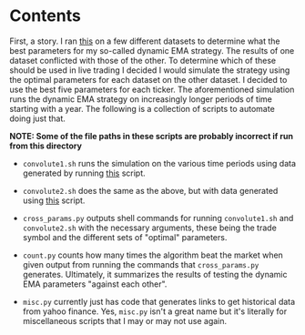 # Contents

First, a story. I ran [this](../src/backtests/optimize_dynamic_ema.cpp) on a few different datasets 
to determine what the best parameters for my so-called dynamic EMA strategy. The results of one dataset conflicted with those of the other. To determine which of these should be used in live trading I decided I would simulate the strategy using the optimal parameters for each dataset on the other dataset. I decided to use the best five parameters for each ticker. The aforementioned simulation runs the dynamic EMA strategy on increasingly longer periods of time starting with a year. The following is a collection of scripts to automate doing just that. 

**NOTE: Some of the file paths in these scripts are probably incorrect if run from this directory**

* `convolute1.sh` runs the simulation on the various time periods using data generated by running [this](./gen_dataset1.sh) script. 

* `convolute2.sh` does the same as the above, but with data generated using [this](./gen_dataset2.sh) script. 

* `cross_params.py` outputs shell commands for running `convolute1.sh` and `convolute2.sh` with the necessary arguments, these being the trade symbol and the different sets of "optimal" parameters.

* `count.py` counts how many times the algorithm beat the market when given output from running the
commands that `cross_params.py` generates. Ultimately, it summarizes the results of testing
the dynamic EMA parameters "against each other".

* `misc.py` currently just has code that generates links to get historical data from yahoo finance. Yes, 
`misc.py` isn't a great name but it's literally for miscellaneous scripts that I may or may not use again. 

